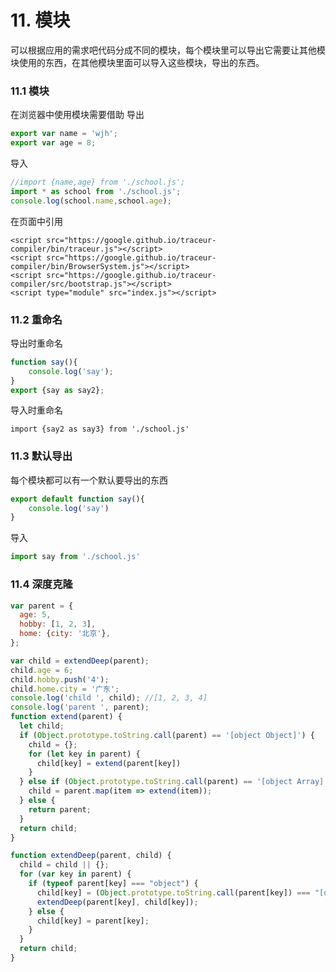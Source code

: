 # 11. 模块

可以根据应用的需求吧代码分成不同的模块，每个模块里可以导出它需要让其他模块使用的东西，在其他模块里面可以导入这些模块，导出的东西。

<a name="19e03a1f"></a>
### 11.1 模块
在浏览器中使用模块需要借助 导出

```javascript
export var name = 'wjh';
export var age = 8;
```

导入

```javascript
//import {name,age} from './school.js';
import * as school from './school.js';
console.log(school.name,school.age);
```

在页面中引用

```
<script src="https://google.github.io/traceur-compiler/bin/traceur.js"></script>
<script src="https://google.github.io/traceur-compiler/bin/BrowserSystem.js"></script>
<script src="https://google.github.io/traceur-compiler/src/bootstrap.js"></script>
<script type="module" src="index.js"></script>
```

<a name="a0b3b60b"></a>
### 11.2 重命名

导出时重命名

```javascript
function say(){
	console.log('say');
}
export {say as say2};
```

导入时重命名

```
import {say2 as say3} from './school.js'
```

<a name="afd9a67f"></a>
### 11.3 默认导出

每个模块都可以有一个默认要导出的东西

```javascript
export default function say(){
	console.log('say')
}
```

导入

```javascript
import say from './school.js'
```

<a name="432ccdbd"></a>
### 11.4 深度克隆

```javascript
var parent = {
  age: 5,
  hobby: [1, 2, 3],
  home: {city: '北京'},
};

var child = extendDeep(parent);
child.age = 6;
child.hobby.push('4');
child.home.city = '广东';
console.log('child ', child); //[1, 2, 3, 4]
console.log('parent ', parent);
function extend(parent) {
  let child;
  if (Object.prototype.toString.call(parent) == '[object Object]') {
    child = {};
    for (let key in parent) {
      child[key] = extend(parent[key])
    }
  } else if (Object.prototype.toString.call(parent) == '[object Array]') {
    child = parent.map(item => extend(item));
  } else {
    return parent;
  }
  return child;
}

function extendDeep(parent, child) {
  child = child || {};
  for (var key in parent) {
    if (typeof parent[key] === "object") {
      child[key] = (Object.prototype.toString.call(parent[key]) === "[object Array]") ? [] : {};
      extendDeep(parent[key], child[key]);
    } else {
      child[key] = parent[key];
    }
  }
  return child;
}
```

